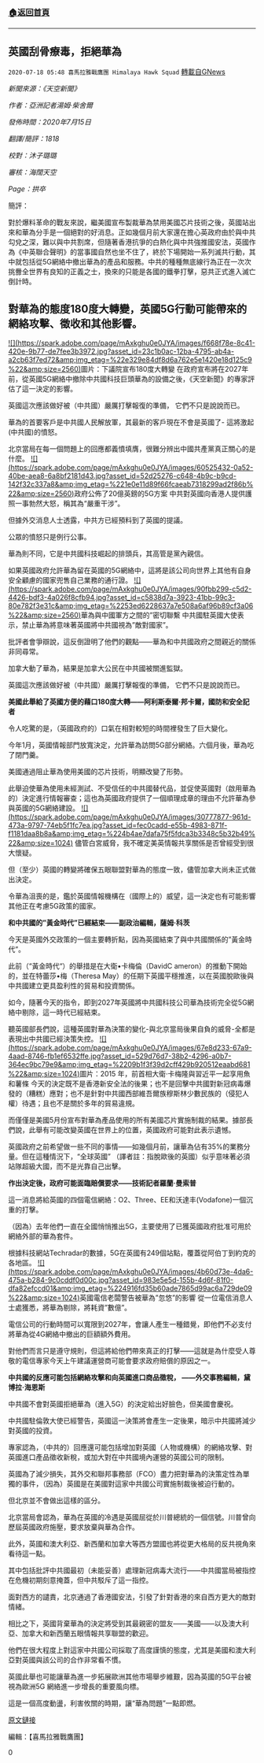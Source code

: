 ###  [:house:返回首頁](https://github.com/ourhimalayas/txt)
---

## 英國刮骨療毒，拒絕華為
`2020-07-18 05:48 喜馬拉雅戰鷹團 Himalaya Hawk Squad` [轉載自GNews](https://gnews.org/zh-hant/268277/)

*新聞來源：《天空新聞》*

*作者：亞洲記者湯姆·柴舍爾*

*發佈時間：2020年7月15日*

*翻譯/簡評：1818*

*校對：沐子璐璐*

*審核：海闊天空*

*Page：拱卒*

簡評：

對於爆料革命的戰友來說，繼美國宣布製裁華為禁用美國芯片技術之後，英國站出來和華為分手是一個絕對的好消息。正如幾個月前大家還在擔心英政府由於與中共勾兌之深，難以與中共割席，但隨著香港抗爭的白熱化與中共強推國安法，英國作為《中英聯合聲明》的當事國自然也坐不住了，終於下場開始一系列滅共行動，其中就包括從5G網絡中撤出華為的產品和服務。中共的種種無底線行為正在一次次挑釁全世界有良知的正義之士，換來的只能是各國的鐵拳打擊，惡共正式進入滅亡倒計時。



##  **對華為的態度180度大轉變，英國5G行動可能帶來的網絡攻擊、徵收和其他影響。** 


[!\[\](https://spark.adobe.com/page/mAxkghu0e0JYA/images/f668f78e-8c41-420e-9b77-de7fee3b3972.jpg?asset_id=23c1b0ac-12ba-4795-ab4a-a2cb63f7ed72&amp;img_etag=%22e329e84df8d6a762e5e1420e18d125c9%22&amp;size=2560)](https://spark.adobe.com/page/mAxkghu0e0JYA/images/f668f78e-8c41-420e-9b77-de7fee3b3972.jpg?asset_id=23c1b0ac-12ba-4795-ab4a-a2cb63f7ed72&amp;img_etag=%22e329e84df8d6a762e5e1420e18d125c9%22&amp;size=1024)圖片：下議院宣布180度大轉變
在政府宣布將在2027年前，從英國5G網絡中撤除中共國科技巨頭華為的設備之後，《天空新聞》的專家評估了這一決定的影響。

英國這次應該做好被（中共國）嚴厲打擊報復的準備， 它們不只是說說而已。

華為的首要客戶是中共國人民解放軍，其最新的客戶現在不會是英國了- 這將激起(中共國)的憤怒。

北京當局在每一個問題上的回應都義憤填膺，很難分辨出中國共產黨真正關心的是什麼。
[!\[\](https://spark.adobe.com/page/mAxkghu0e0JYA/images/60525432-0a52-40be-aea8-6a8bf2181d43.jpg?asset_id=52d25276-c648-4b9c-b9cd-142f32c337a8&amp;img_etag=%221e0e11d89f66fcaeab7318299ad2f86b%22&amp;size=2560)](https://spark.adobe.com/page/mAxkghu0e0JYA/images/60525432-0a52-40be-aea8-6a8bf2181d43.jpg?asset_id=52d25276-c648-4b9c-b9cd-142f32c337a8&amp;img_etag=%221e0e11d89f66fcaeab7318299ad2f86b%22&amp;size=1024)政府公佈了20億英鎊的5G方案
中共對英國向香港人提供護照一事勃然大怒，稱其為“嚴重干涉”。

但據外交消息人士透露，中共方已經預料到了英國的提議。

公眾的憤怒只是例行公事。

華為則不同，它是中共國科技崛起的排頭兵，其高管是黨內親信。

如果英國政府允許華為留在英國的5G網絡中，這將是該公司向世界上其他有自身安全顧慮的國家兜售自己業務的通行證。
[!\[\](https://spark.adobe.com/page/mAxkghu0e0JYA/images/90fbb299-c5d2-4426-bdf3-4a026f8cfb94.jpg?asset_id=c5838d7a-3923-41bb-99c3-80e782f3e31c&amp;img_etag=%2253ed6228637a7e508a6af96b89cf3a06%22&amp;size=2560)](https://spark.adobe.com/page/mAxkghu0e0JYA/images/90fbb299-c5d2-4426-bdf3-4a026f8cfb94.jpg?asset_id=c5838d7a-3923-41bb-99c3-80e782f3e31c&amp;img_etag=%2253ed6228637a7e508a6af96b89cf3a06%22&amp;size=1024)華為與中國軍方之間的”密切聯繫
中共國駐英國大使表示，禁止華為將意味著英國將中共國視為”敵對國家”。

批評者會爭辯說，這反倒證明了他們的觀點——華為和中共國政府之間親近的關係非同尋常。

加拿大動了華為，結果是加拿大公民在中共國被關進監獄。

英國這次應該做好被（中共國）嚴厲打擊報復的準備， 它們不只是說說而已。

**美國此舉給了英國方便的藉口180度大轉——阿利斯泰爾·邦卡爾，國防和安全記者**

令人吃驚的是，（英國政府的）口氣在相對較短的時間裡發生了巨大變化。

今年1月，英國情報部門放寬決定，允許華為訪問5G部分網絡。六個月後，華為吃了閉門羹。

美國通過阻止華為使用美國的芯片技術，明顯改變了形勢。

此舉迫使華為使用未經測試、不受信任的中共國替代品，並促使英國對（啟用華為的）決定進行情報審查；這也為英國政府提供了一個順理成章的理由不允許華為參與英國的5G網絡建設。
[!\[\](https://spark.adobe.com/page/mAxkghu0e0JYA/images/30777877-961d-473a-9797-74eb5f1fc7ea.jpg?asset_id=fec0cadd-e55b-4983-871f-f1181daa8b8a&amp;img_etag=%224b4ae7dafa75f5fdca3b3348c5b32b49%22&amp;size=1024)](https://spark.adobe.com/page/mAxkghu0e0JYA/images/30777877-961d-473a-9797-74eb5f1fc7ea.jpg?asset_id=fec0cadd-e55b-4983-871f-f1181daa8b8a&amp;img_etag=%224b4ae7dafa75f5fdca3b3348c5b32b49%22&amp;size=1024)
儘管白宮威脅，我不確定美英情報共享關係是否曾經受到很大懷疑。

但（至少）英國的轉變將確保五眼聯盟對華為的態度一致，儘管加拿大尚未正式做出決定。

令華為沮喪的是，鑑於英國情報機構在（國際上的）威望，這一決定也有可能影響其他正在考慮5G政策的國家。

**和中共國的”黃金時代”已經結束——副政治編輯，薩姆·科茨**

今天是英國外交政策的一個主要轉折點，因為英國結束了與中共國關係的”黃金時代”。

此前（“黃金時代“）的舉措是在大衛•卡梅倫（DavidC ameron）的推動下開始的，並在特蕾莎•梅（Theresa May）的任期下英國平穩推進，以在英國脫歐後與中共國建立更具盈利性的貿易和投資關係。

如今，隨著今天的指令，即到2027年英國將中共國科技公司華為技術完全從5G網絡中剔除，這一時代已經結束。

聽英國部長們說，這種英國對華為決策的變化-與北京當局後果自負的威脅-全都是表現出中共國已經決策失控。
[!\[\](https://spark.adobe.com/page/mAxkghu0e0JYA/images/67e8d233-67a9-4aad-8746-fb1ef6532ffe.jpg?asset_id=529d76d7-38b2-4296-a0b7-364ec9bc79e9&amp;img_etag=%2209b1f3f39d2cff429b920512eaabd681%22&amp;size=1024)](https://spark.adobe.com/page/mAxkghu0e0JYA/images/67e8d233-67a9-4aad-8746-fb1ef6532ffe.jpg?asset_id=529d76d7-38b2-4296-a0b7-364ec9bc79e9&amp;img_etag=%2209b1f3f39d2cff429b920512eaabd681%22&amp;size=1024)圖片：2015 年，前首相大衛·卡梅隆與習近平一起享用魚和薯條
今天的決定既不是香港新安全法的後果；也不是回擊中共國對新冠病毒爆發的（糟糕）應對；也不是針對中共國西部維吾爾族穆斯林少數民族的（侵犯人權）待遇；且也不是關於多年的貿易違規。

而僅僅是美國5月份宣布對華為產品使用的所有美國芯片實施制裁的結果。據部長們說，此舉有可能改變英國在世界上的位置，英國政府可能對此表示遺憾。

英國政府之前希望做一些不同的事情——如幾個月前，讓華為佔有35%的業務分量。但在這種情況下，“全球英國” （譯者註：指脫歐後的英國）似乎意味著必須站隊超級大國，而不是光靠自己出擊。

**作出決定後，政府可能面臨賠償要求——技術記者羅蘭·曼索普**

這一消息將給英國的四個電信網絡：O2、Three、EE和沃達丰(Vodafone)一個沉重的打擊。

（因為）去年他們一直在全國悄悄推出5G，主要使用了已獲英國政府批准可用於網絡外部的華為套件。

根據科技網站Techradar的數據，5G在英國有249個站點，覆蓋從阿伯丁到約克的各地區。
[!\[\](https://spark.adobe.com/page/mAxkghu0e0JYA/images/4b60d73e-4da6-475a-b284-9c0cddf0d00c.jpg?asset_id=983e5e5d-155b-4d6f-81f0-dfa82efccd01&amp;img_etag=%224916fd35b60ade7865d99ac6a729de09%22&amp;size=1024)](https://spark.adobe.com/page/mAxkghu0e0JYA/images/4b60d73e-4da6-475a-b284-9c0cddf0d00c.jpg?asset_id=983e5e5d-155b-4d6f-81f0-dfa82efccd01&amp;img_etag=%224916fd35b60ade7865d99ac6a729de09%22&amp;size=1024)英國電信老闆警告被華為”忽悠”的影響
從一位電信消息人士處獲悉，將華為剔除，將耗資”數億”。

電信公司的行動時間可以寬限到2027年，會讓人產生一種錯覺，即他們不必支付將華為從4G網絡中撤出的巨額額外費用。

對他們而言只是遵守規則，但這將給他們帶來真正的打擊——這就是為什麼受人尊敬的電信專家今天上午建議運營商可能會要求政府賠償的原因之一。

**中共國的反應可能包括網絡攻擊和向英國進口商品徵稅， ——外交事務編輯，黛博拉·海恩斯**

中共國不會對英國拒絕華為（進入5G）的決定給出好臉色，但美國會慶祝。

中共國駐倫敦大使已經警告，英國這一決策將會產生一定後果，暗示中共國將減少對英國的投資。

專家認為，（中共的）回應還可能包括增加對英國（人物或機構）的網絡攻擊、對英國進口產品徵收新稅，或加大對在中共國境內運營的英國公司的限制。

英國為了減少損失，其外交和聯邦事務部（FCO）盡力把對華為的決策定性為單獨的事件，（因為）英國是在美國對這家中共國公司實施制裁後被迫行動的。

但北京並不會做出這樣的區分。

北京當局會認為，華為在英國的冷遇是英國屈從於川普總統的一個信號。川普曾向歷屆英國政府施壓，要求放棄與華為合作。

此外，英國和澳大利亞、新西蘭和加拿大等西方盟國也將從更大格局的反共視角來看待這一點。

其中包括批評中共國最初（未能妥善）處理新冠病毒大流行——中共國當局被指控在危機初期刻意掩蓋，但中共駁斥了這一指控。

面對西方的譴責，北京通過了香港國安法，引發了針對香港的來自西方更大的敵對情緒。

相比之下，英國背棄華為的決定將受到其最親密的盟友——美國——以及澳大利亞、加拿大和新西蘭五眼情報共享聯盟的歡迎。

他們在很大程度上對這家中共國公司採取了高度謹慎的態度，尤其是美國和澳大利亞對英國與該公司的合作非常看不慣。

英國此舉也可能讓華為進一步拓展歐洲其他市場舉步維艱，因為英國的5G平台被視為歐洲5G 網絡進一步增長的重要風向標。

這是一個高度動盪，利害攸關的時期，讓“華為問題”一點即燃。

[原文鏈接](https://news.sky.com/story/huawei-u-turn-cyber-attacks-levies-and-other-possible-implications-of-the-uks-5g-move-12028238)

編輯：【喜馬拉雅戰鷹團】

0
